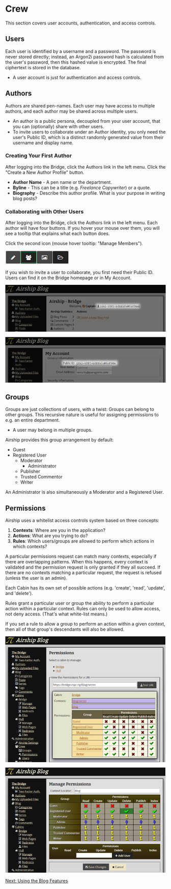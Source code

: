 # Crew

This section covers user accounts, authentication, and access controls.

## Users

Each user is identified by a username and a password. The password is
never stored directly; instead, an Argon2i password hash is calculated
from the user's password, then this hashed value is encrypted. The
final ciphertext is stored in the database.

* A user account is just for authentication and access controls.

## Authors

Authors are shared pen-names. Each user may have access to multiple
authors, and each author may be shared across multiple users.

* An author is a public persona, decoupled from your user account, that
  you can (optionally) share with other users.
* To invite users to collaborate under an Author identity, you only need
  the user's Public ID, which is a distinct randomly generated value from
  their username and display name.

### Creating Your First Author

After logging into the Bridge, click the Authors link in the left menu. Click
the "Create a New Author Profile" button.

* **Author Name** - A pen name or the department.
* **Byline** - This can be a title (e.g. *Freelance Copywriter*) or a quote.
* **Biography** - Describe this author profile. What is your purpose in writing
  blog posts?

### Collaborating with Other Users

After logging into the Bridge, click the Authors link in the left menu. Each
author will have four buttons. If you hover your mouse over them, you will see
a tooltip that explains what each button does.

Click the second icon (mouse hover tooltip: "Manage Members").

![Screenshot: Which icon to click on](bridge_author_users.png)

If you wish to invite a user to collaborate, you first need their Public ID.
Users can find it on the Bridge homepage or in My Account.

![Screenshot: How to quickly locate your Public ID on the Bridge homepage](bridge_home_user_public_id.png)

![Screenshot: How to quickly locate your Public ID in the My Account page](bridge_my_account_user_public_id.png)

## Groups

Groups are just collections of users, with a twist: Groups can belong to
other groups. This recursive nature is useful for assigning permissions
to e.g. an entire department.

* A user may belong in multiple groups.

Airship provides this group arrangement by default:

* Guest
* Registered User
  * Moderator
    * Administrator
  * Publisher
  * Trusted Commentor
  * Writer

An Administrator is also simultaneously a Moderator and a Registered User.

## Permissions

Airship uses a whitelist access controls system based on three concepts:

1. **Contexts**: Where are you in the application?
2. **Actions**: What are you trying to do?
3. **Rules**: Which users/groups are allowed to perform which actions in
   which contexts?

A particular permissions request can match many contexts, especially if 
there are overlapping patterns. When this happens, every context is 
validated and the permission request is only granted if they all
succeed. If there are no contexts matching a particular request, the 
request is refused (unless the user is an admin).

Each Cabin has its own set of possible actions (e.g. 'create', 'read', 
'update', and 'delete').

Rules grant a particular user or group the ability to perform a 
particular action within a particular context. Rules can only be used to 
allow access, not deny access. (That's what white-list means.)

If you set a rule to allow a group to perform an action within a given 
context, then all of that group's descendants will also be allowed.

![Screenshot: Quickly see the permissions for a given URL](bridge_perms_test.png)

![Screenshot: Managing permissions for a context](bridge_perms_manage.png)

[Next: Using the Blog Features](02-Blog.md)